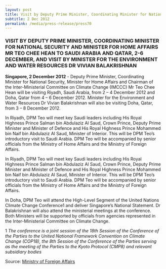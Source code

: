```yaml
---
layout: post
title: Visit by Deputy Prime Minister, Coordinating Minister for National Security and Minister for Home Affairs Mr Teo Chee Hean to Saudi Arabia and Qatar, 2-6 December, and Visit by Minister for the Environment and Water Resources Dr Vivian Balakrishnan
subtitle: 2 Dec 2012
permalink: /media/press-release/press70
---
```


### VISIT BY DEPUTY PRIME MINISTER, COORDINATING MINISTER FOR NATIONAL SECURITY AND MINISTER FOR HOME AFFAIRS MR TEO CHEE HEAN TO SAUDI ARABIA AND QATAR, 2-6 DECEMBER, AND VISIT BY MINISTER FOR THE ENVIRONMENT AND WATER RESOURCES DR VIVIAN BALAKRISHNAN

**Singapore, 2 December 2012** - Deputy Prime Minister, Coordinating Minister for National Security, Minister for Home Affairs and Chairman of the Inter-Ministerial Committee on Climate Change (IMCCC) Mr Teo Chee Hean will be visiting Riyadh, Saudi Arabia, from 2 – 4 December 2012 and Doha, Qatar from 4 – 6 December 2012. Minister for the Environment and Water Resources Dr Vivian Balakrishnan will also be visiting Doha, Qatar, from 3 – 8 December 2012.

In Riyadh, DPM Teo will meet key Saudi leaders including His Royal Highness Prince Salman bin Abdulaziz Al Saud, Crown Prince, Deputy Prime Minister and Minister of Defence and His Royal Highness Prince Mohammed bin Naif bin Abdulaziz Al Saud, Minister of Interior. This will be DPM Teo’s introductory visit to Saudi Arabia. DPM Teo will be accompanied by senior officials from the Ministry of Home Affairs and the Ministry of Foreign Affairs.

In Riyadh, DPM Teo will meet key Saudi leaders including His Royal Highness Prince Salman bin Abdulaziz Al Saud, Crown Prince, Deputy Prime Minister and Minister of Defence and His Royal Highness Prince Mohammed bin Naif bin Abdulaziz Al Saud, Minister of Interior. This will be DPM Teo’s introductory visit to Saudi Arabia. DPM Teo will be accompanied by senior officials from the Ministry of Home Affairs and the Ministry of Foreign Affairs.

In Doha, DPM Teo will attend the High-Level Segment of the United Nations Climate Change Conference1 and deliver Singapore’s National Statement. Dr Balakrishnan will also attend the ministerial meetings at the conference. Both Ministers will be supported by officials from agencies represented in the Inter-Ministerial Committee on Climate Change.

1 *The conference is a joint session of the 18th Session of the Conference of the Parties to the United National Framework Convention on Climate Change (COP18), the 8th Session of the Conference of the Parties serving as the meeting of the Parties to the Kyoto Protocol (CMP8) and relevant subsidiary bodies*

Source: [<a href="https://www.mfa.gov.sg/Newsroom/Press-Statements-Transcripts-and-Photos" target="_blank">Ministry of Foreign Affairs</a>](https://www.mfa.gov.sg/Newsroom/Press-Statements-Transcripts-and-Photos)